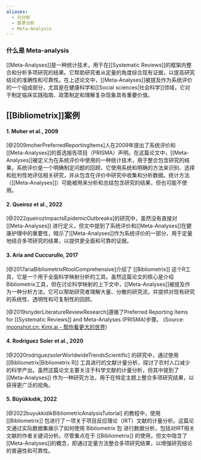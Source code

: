 ```yaml
---
aliases:
  - 元分析
  - 荟萃分析
  - Meta-Analysis
---
```

### 什么是 Meta-analysis

[[Meta-Analyses]]是一种统计技术，用于在[[Systematic Reviews]]的框架内整合和分析多项研究的结果。它帮助研究者从定量的角度综合现有证据，以提高研究结论的准确性和可靠性。在上述论文中，[[Meta-Analyses]]被提及作为系统评价的一个组成部分，尤其是在健康科学和[[Social sciences|社会科学]]领域，它对于制定临床实践指南、政策制定和理解复杂现象具有重要价值。

##  [[Bibliometrix]]案例
#### 1. Moher et al., 2009

[@2009moherPreferredReportingItems]人在2009年提出了系统评价和 [[Meta-Analyses]]的首选报告项目（PRISMA）声明。在这篇论文中，[[Meta-Analyses]]被定义为在系统评价中使用的一种统计技术，用于整合包含研究的结果。系统评价是一个明确制定问题的回顾，它使用系统和明确的方法来识别、选择和批判性地评估相关研究，并从包含在评价中研究中收集和分析数据。统计方法（[[Meta-Analyses]]）可能被用来分析和总结包含研究的结果，但也可能不使用。

#### 2. Queiroz et al., 2022

[@2022queirozImpactsEpidemicOutbreaks]的研究中，虽然没有直接对 [[Meta-Analyses]] 进行定义，但文中提到了系统评价和[[Meta-Analyses]]在健康护理中的重要性，暗示了[[Meta-Analyses]]作为系统评价的一部分，用于定量地结合多项研究的结果，以提供更全面和可靠的证据。

#### 3. Aria⁩ and Cuccurullo⁩, 2017

[@2017ariaBibliometrixRtoolComprehensive]介绍了 [[Bibliometrix]] 这个R工具，它是一个用于全面科学映射分析的工具。虽然这篇论文的核心是介绍 Bibliometrix工具，但在讨论科学映射的上下文中，[[Meta-Analyses]]被提及作为一种分析方法，它可以帮助研究者理解大量、分散的研究流，并提供对现有研究的系统性、透明性和可复制性的回顾。

[@2019snyderLiteratureReviewResearch]遵循了Preferred Reporting Items for [[Systematic Reviews]] and Meta-Analyses (PRISMA)步骤。
(Source:  [moonshot.cn: Kimi.ai - 帮你看更大的世界](https://kimi.moonshot.cn/chat/cpduev4ascdps2pkl3b0))

#### 4. Rodríguez Soler et al., 2020

[@2020rodriguezsolerWorldwideTrendsScientific] 的研究中，通过使用 [[Bibliometrix|Bibliometrix R]] 工具进行的文献计量分析，探讨了农村人口减少的科学产出。虽然这篇论文主要关注于科学文献的计量分析，但其中提到了[[Meta-Analyses]] 作为一种研究方法，用于在特定主题上整合多项研究结果，以获得更广泛的视角。


#### 5. Büyükkıdık, 2022

[@2022buyukkidikBibliometricAnalysisTutorial] 的教程中，使用 [[Bibliometrix]] 包进行了一项关于项目反应理论（IRT）文献的计量分析。这篇论文通过实际数据集展示了如何使用 Bibliometrix 包 进行数据分析，包括对IRT相关文献的作者关键词分析。尽管重点在于 [[Bibliometrix]] 的使用，但文中隐含了[[Meta-Analyses]]的概念，即通过定量方法整合多项研究结果，以增强研究结论的普遍性和可靠性。



